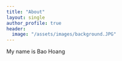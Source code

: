 ```yaml
---
title: "About"
layout: single
author_profile: true
header:
  image: "/assets/images/background.JPG"
---
```


My name is Bao Hoang
